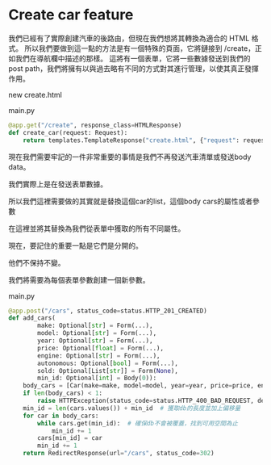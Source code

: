 # Create car feature
我們已經有了實際創建汽車的後路由，但現在我們想將其轉換為適合的 HTML 格式。
所以我們要做到這一點的方法是有一個特殊的頁面，它將鏈接到 /create，正如我們在導航欄中描述的那樣。
這將有一個表單，它將一些數據發送到我們的post path，我們將擁有以與過去略有不同的方式對其進行管理，以使其真正發揮作用。

new create.html

main.py
```PYTHON
@app.get("/create", response_class=HTMLResponse)
def create_car(request: Request):
    return templates.TemplateResponse("create.html", {"request": request, "title": "Create Car"})
```

現在我們需要牢記的一件非常重要的事情是我們不再發送汽車清單或發送body data。

我們實際上是在發送表單數據。

所以我們這裡需要做的其實就是替換這個car的list，這個body cars的屬性或者參數

在這裡並將其替換為我們從表單中獲取的所有不同屬性。

現在，要記住的重要一點是它們是分開的。

他們不保持不變。

我們將需要為每個表單參數創建一個新參數。

main.py
```python
@app.post("/cars", status_code=status.HTTP_201_CREATED)
def add_cars(
        make: Optional[str] = Form(...),
        model: Optional[str] = Form(...),
        year: Optional[str] = Form(...),
        price: Optional[float] = Form(...),
        engine: Optional[str] = Form(...),
        autonomous: Optional[bool] = Form(...),
        sold: Optional[List[str]] = Form(None),
        min_id: Optional[int] = Body(0)):
    body_cars = [Car(make=make, model=model, year=year, price=price, engine=engine, autonomous=autonomous, sold=sold)]
    if len(body_cars) < 1:
        raise HTTPException(status_code=status.HTTP_400_BAD_REQUEST, detail="No cars to add.")
    min_id = len(cars.values()) + min_id  # 獲取db的長度並加上偏移量
    for car in body_cars:
        while cars.get(min_id):  # 確保db不會被覆蓋，找到可用空間為止
            min_id += 1
        cars[min_id] = car
        min_id += 1
    return RedirectResponse(url="/cars", status_code=302)
```